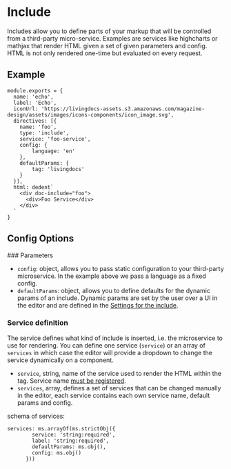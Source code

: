 # Include

Includes allow you to define parts of your markup that will be controlled from a third-party micro-service. Examples are services like highcharts or mathjax that render HTML given a set of given parameters and config. HTML is not only rendered one-time but evaluated on every request.

## Example

```
module.exports = {
  name: 'echo',
  label: 'Echo',
  iconUrl: 'https://livingdocs-assets.s3.amazonaws.com/magazine-design/assets/images/icons-components/icon_image.svg',
  directives: [{
    name: 'foo',
    type: 'include',
    service: 'foo-service',
    config: {
        language: 'en'
    },
    defaultParams: {
        tag: 'livingdocs'
    }
  }],
  html: dedent`
    <div doc-include="foo">
      <div>Foo Service</div>
    </div>
  `
}
```

## Config Options

### Parameters

- `config`: object, allows you to pass static configuration to your third-party microservice. In the example above we pass a language as a fixed config.
- `defaultParams`: object, allows you to define defaults for the dynamic params of an include. Dynamic params are set by the user over a UI in the editor and are defined in the [Settings for the include](../settings.md#includes).

### Service definition

The service defines what kind of include is inserted, i.e. the microservice to use for rendering.
You can define one service (`service`) or an array of `services` in which case the editor will provide a dropdown to change the service dynamically on a component.

- `service`, string, name of the service used to render the HTML within the tag. Service name [must be registered](../settings.md#includes).
- `services`, array, defines a set of services that can be changed manually in the editor, each service contains each own service name, default params and config.

schema of services:
```
services: ms.arrayOf(ms.strictObj({
        service: 'string:required',
        label: 'string:required',
        defaultParams: ms.obj(),
        config: ms.obj()
      }))
```